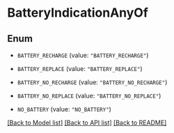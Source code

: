 # BatteryIndicationAnyOf

## Enum


* `BATTERY_RECHARGE` (value: `"BATTERY_RECHARGE"`)

* `BATTERY_REPLACE` (value: `"BATTERY_REPLACE"`)

* `BATTERY_NO_RECHARGE` (value: `"BATTERY_NO_RECHARGE"`)

* `BATTERY_NO_REPLACE` (value: `"BATTERY_NO_REPLACE"`)

* `NO_BATTERY` (value: `"NO_BATTERY"`)


[[Back to Model list]](../README.md#documentation-for-models) [[Back to API list]](../README.md#documentation-for-api-endpoints) [[Back to README]](../README.md)


